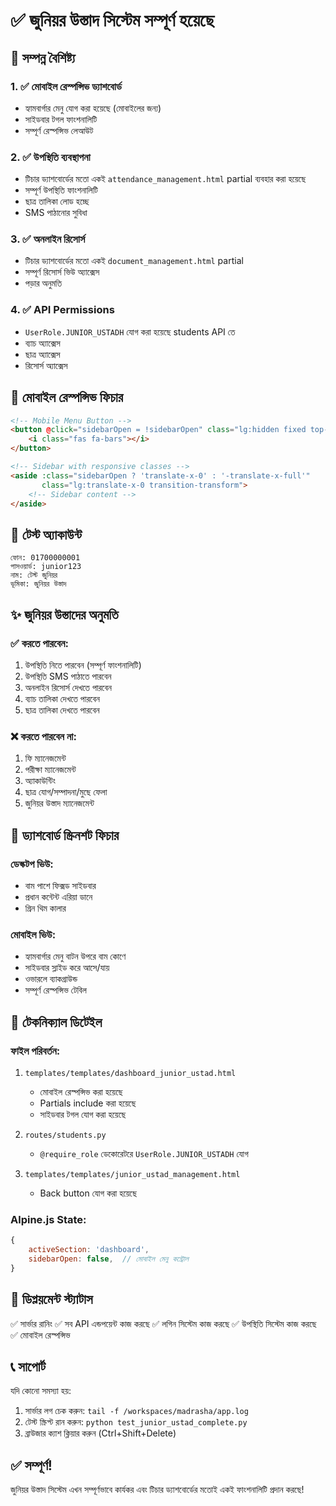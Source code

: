 # ✅ জুনিয়র উস্তাদ সিস্টেম সম্পূর্ণ হয়েছে

## 🎯 সম্পন্ন বৈশিষ্ট্য

### 1. ✅ মোবাইল রেস্পন্সিভ ড্যাশবোর্ড
- হ্যামবার্গার মেনু যোগ করা হয়েছে (মোবাইলের জন্য)
- সাইডবার টগল ফাংশনালিটি
- সম্পূর্ণ রেস্পন্সিভ লেআউট

### 2. ✅ উপস্থিতি ব্যবস্থাপনা
- টিচার ড্যাশবোর্ডের মতো একই `attendance_management.html` partial ব্যবহার করা হয়েছে
- সম্পূর্ণ উপস্থিতি ফাংশনালিটি
- ছাত্র তালিকা লোড হচ্ছে
- SMS পাঠানোর সুবিধা

### 3. ✅ অনলাইন রিসোর্স
- টিচার ড্যাশবোর্ডের মতো একই `document_management.html` partial
- সম্পূর্ণ রিসোর্স ভিউ অ্যাক্সেস
- পড়ার অনুমতি

### 4. ✅ API Permissions
- `UserRole.JUNIOR_USTADH` যোগ করা হয়েছে students API তে
- ব্যাচ অ্যাক্সেস
- ছাত্র অ্যাক্সেস
- রিসোর্স অ্যাক্সেস

## 📱 মোবাইল রেস্পন্সিভ ফিচার

```html
<!-- Mobile Menu Button -->
<button @click="sidebarOpen = !sidebarOpen" class="lg:hidden fixed top-20 left-4 z-50">
    <i class="fas fa-bars"></i>
</button>

<!-- Sidebar with responsive classes -->
<aside :class="sidebarOpen ? 'translate-x-0' : '-translate-x-full'" 
       class="lg:translate-x-0 transition-transform">
    <!-- Sidebar content -->
</aside>
```

## 🔐 টেস্ট অ্যাকাউন্ট

```
ফোন: 01700000001
পাসওয়ার্ড: junior123
নাম: টেস্ট জুনিয়র
ভূমিকা: জুনিয়র উস্তাদ
```

## ✨ জুনিয়র উস্তাদের অনুমতি

### ✅ করতে পারবেন:
1. উপস্থিতি নিতে পারবেন (সম্পূর্ণ ফাংশনালিটি)
2. উপস্থিতি SMS পাঠাতে পারবেন
3. অনলাইন রিসোর্স দেখতে পারবেন
4. ব্যাচ তালিকা দেখতে পারবেন
5. ছাত্র তালিকা দেখতে পারবেন

### ❌ করতে পারবেন না:
1. ফি ম্যানেজমেন্ট
2. পরীক্ষা ম্যানেজমেন্ট
3. অ্যাকাউন্টিং
4. ছাত্র যোগ/সম্পাদনা/মুছে ফেলা
5. জুনিয়র উস্তাদ ম্যানেজমেন্ট

## 🎨 ড্যাশবোর্ড স্ক্রিনশট ফিচার

### ডেস্কটপ ভিউ:
- বাম পাশে ফিক্সড সাইডবার
- প্রধান কন্টেন্ট এরিয়া ডানে
- গ্রিন থিম কালার

### মোবাইল ভিউ:
- হ্যামবার্গার মেনু বাটন উপরে বাম কোণে
- সাইডবার স্লাইড করে আসে/যায়
- ওভারলে ব্যাকগ্রাউন্ড
- সম্পূর্ণ রেস্পন্সিভ টেবিল

## 🔧 টেকনিক্যাল ডিটেইল

### ফাইল পরিবর্তন:
1. `templates/templates/dashboard_junior_ustad.html`
   - মোবাইল রেস্পন্সিভ করা হয়েছে
   - Partials include করা হয়েছে
   - সাইডবার টগল যোগ করা হয়েছে

2. `routes/students.py`
   - `@require_role` ডেকোরেটরে `UserRole.JUNIOR_USTADH` যোগ

3. `templates/templates/junior_ustad_management.html`
   - Back button যোগ করা হয়েছে

### Alpine.js State:
```javascript
{
    activeSection: 'dashboard',
    sidebarOpen: false,  // মোবাইল মেনু কন্ট্রোল
}
```

## 🚀 ডিপ্লয়মেন্ট স্ট্যাটাস

✅ সার্ভার রানিং
✅ সব API এন্ডপয়েন্ট কাজ করছে
✅ লগিন সিস্টেম কাজ করছে
✅ উপস্থিতি সিস্টেম কাজ করছে
✅ মোবাইল রেস্পন্সিভ

## 📞 সাপোর্ট

যদি কোনো সমস্যা হয়:
1. সার্ভার লগ চেক করুন: `tail -f /workspaces/madrasha/app.log`
2. টেস্ট স্ক্রিপ্ট রান করুন: `python test_junior_ustad_complete.py`
3. ব্রাউজার ক্যাশ ক্লিয়ার করুন (Ctrl+Shift+Delete)

## ✅ সম্পূর্ণ!

জুনিয়র উস্তাদ সিস্টেম এখন সম্পূর্ণভাবে কার্যকর এবং টিচার ড্যাশবোর্ডের মতোই একই ফাংশনালিটি প্রদান করছে!
